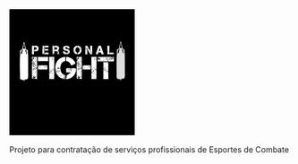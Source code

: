 <img src="./img/personalfight.png" alt="Personal Fight">


Projeto para contratação de serviços profissionais de Esportes de Combate

